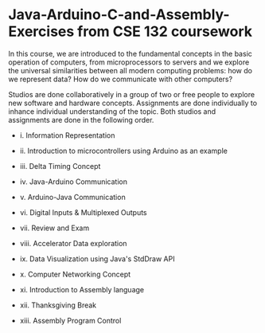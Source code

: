 # Java-Arduino-C-and-Assembly-Exercises from CSE 132 coursework

In this course, we are introduced to the fundamental concepts in the basic operation of computers, from microprocessors to servers and we explore the universal similarities between all modern computing problems: how do we represent data? How do we communicate with other computers?

Studios are done collaboratively in a group of two or free people to explore new software and hardware concepts. Assignments are done individually to inhance individual understanding of the topic. Both studios and assignments are done in the following order.

* i. Information Representation

* ii. Introduction to microcontrollers using Arduino as an example

* iii. Delta Timing Concept

* iv. Java-Arduino Communication

* v. Arduino-Java Communication

* vi. Digital Inputs & Multiplexed Outputs

* vii. Review and Exam

* viii. Accelerator Data exploration

* ix. Data Visualization using Java's StdDraw API

* x. Computer Networking Concept

* xi. Introduction to Assembly language

* xii. Thanksgiving Break

* xiii. Assembly Program Control


